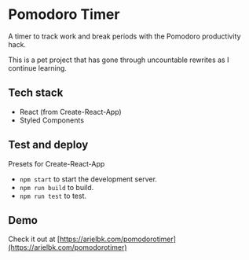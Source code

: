 # Pomodoro Timer
A timer to track work and break periods with the Pomodoro productivity hack.

This is a pet project that has gone through uncountable rewrites as I continue learning.

## Tech stack
- React (from Create-React-App)
- Styled Components

## Test and deploy
Presets for Create-React-App
- `npm start` to start the development server.
- `npm run build` to build.
- `npm run test` to test.

## Demo
Check it out at [https://arielbk.com/pomodorotimer](https://arielbk.com/pomodorotimer)
